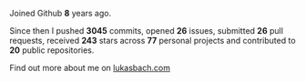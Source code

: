 Joined Github **8** years ago.

Since then I pushed **3045** commits, opened **26** issues, submitted **26** pull requests, received **243** stars across **77** personal projects and contributed to **20** public repositories.

Find out more about me on [lukasbach.com](https://lukasbach.com)

